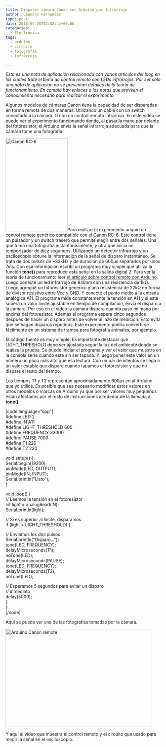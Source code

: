 ```yaml
---
title: Disparar cámara Canon con Arduino por Infrarrojo
author: Leandro Fernandez
type: post
date: 2016-05-28T02:02:44+00:00
categories:
  - Electrónica
tags:
  - arduino
  - circuito
  - fotografía
  - infrarrojo

---
```

_Esta es una nota de aplicación relacionada con varios artículos del blog en los cuales traté el tema de control remoto con LEDs infrarrojos. Por ser sólo una nota de aplicación no se presentan detalles de la teoría de funcionamiento. En cambio hay enlaces a las notas que proveen el conocimiento necesario para realizar el experimento._

Algunos modelos de cámaras Canon tiene la capacidad de ser disparadas en forma remota de dos maneras. Utilizando un cable con un switch conectado a la cámara. O con un control remoto infrarrojo. En este video se puede ver el experimento funcionando donde, al pasar la mano por delante del fotoresistor, el Arduino envía la señal infrarroja adecuada para que la cámara tome una fotografía.

<span class="embed-youtube" style="text-align:center; display: block;"></span>

<!--more-->

[<img loading="lazy" class="alignright size-medium wp-image-2456" src="http://blog.drk.com.ar/wp-content/uploads/2016/05/IMG_1170-200x300.jpg" alt="Canon RC-6" width="200" height="300" srcset="https://blog.drk.com.ar/wp-content/uploads/2016/05/IMG_1170-200x300.jpg 200w, https://blog.drk.com.ar/wp-content/uploads/2016/05/IMG_1170-768x1152.jpg 768w, https://blog.drk.com.ar/wp-content/uploads/2016/05/IMG_1170-683x1024.jpg 683w, https://blog.drk.com.ar/wp-content/uploads/2016/05/IMG_1170.jpg 800w" sizes="(max-width: 200px) 100vw, 200px" />][1]Para realizar el experimento adquirí un control remoto genérico compatible con el Canon RC-6. Este control tiene un pulsador y un switch trasero que permite elegir entre dos señales. Una que toma una fotografía instantáneamente, y otra que inicia un temporizador de diez segundos. Utilizando un detector infrarrojo y un osciloscopio obtuve la información de la señal de disparo instantáneo. Se trata de dos pulsos de ~33kHz y de duración de 600µs separados por unos 7ms. Con esa información escribí un programa muy simple que utiliza la función **tone()** para reproducir esta señal en la salida digital 2. Para ver la teoría de funcionamiento leer [el artículo sobre control remoto con Arduino][2]. Luego conecté un led infrarrojo de 940nm con una resistencia de 1kΩ. Luego agregué un fotoresistor genérico y una resistencia de 22kΩ en forma de divisor resistivo entre Vcc y GND. Y conecté el punto medio a la entrada analógica A11. El programa mide constantemente la tensión en A11 y si esta supera un valor límite ajustable en tiempo de compilación, envía el disparo a la cámara. Por eso en el video la cámara dispara cuando paso mi mano por encima del fotoresistor. Además el programa espera cinco segundos después de hacer un disparo antes de volver al lazo de medición. Esto evita que se hagan disparos repetidos. Este experimento podría convertirse fácilmente en un sistema de trampa para fotografía animales, por ejemplo.

El código fuente es muy simple. Es importante destacar que LIGHT_THRESHOLD debe ser ajustada según la luz del ambiente donde se realiza la prueba. Se puede iniciar el programa y ver el valor que muestra en la consola serie cuando está sin ser tapada. Y luego poner este valor en un número un poco más alto que esa lectura. Con un par de intentos se llega a un valor estable que dispare cuando tapamos el fotoresistor y que no dispare el resto del tiempo.

Los tiempos T1 y T2 representan aproximadamente 600µs en al Arduino que yo utilicé. Es posible que sea necesario modificar estos valores en otros modelos o marcas de Arduino ya que por ser valores muy pequeños están afectados por el resto de instrucciones alrededor de la llamada a **tone()**.

[code language=&#8221;cpp&#8221;]  
#define LED 2  
#define IN A11  
#define LIGHT_THRESHOLD 600  
#define FREQUENCY 33000  
#define PAUSE 7000  
#define T1 220  
#define T2 220

void setup() {  
Serial.begin(19200);  
pinMode(LED, OUTPUT);  
pinMode(IN, INPUT);  
Serial.println("Listo");  
}

void loop() {  
// Leemos la tensión en el fotoresistor  
int light = analogRead(IN);  
Serial.println(light);

// Si es superior al límite, disparamos  
if (light > LIGHT_THRESHOLD) {

// Enviamos los dos pulsos  
Serial.println("Disparo&#8230;");  
tone(LED, FREQUENCY);  
delayMicroseconds(T1);  
noTone(LED);  
delayMicroseconds(PAUSE);  
tone(LED, FREQUENCY);  
delayMicroseconds(T2);  
noTone(LED);

// Esperamos 5 segundos para evitar un disparo  
// inmediato  
delay(5000);  
}  
}  
[/code]

Aquí se puede ver una de las fotografías tomadas por la cámara.

[<img loading="lazy" class="alignnone size-large wp-image-2457" src="http://blog.drk.com.ar/wp-content/uploads/2016/05/IMG_1168-1024x683.jpg" alt="Arduino Canon remote" width="474" height="316" srcset="https://blog.drk.com.ar/wp-content/uploads/2016/05/IMG_1168-1024x683.jpg 1024w, https://blog.drk.com.ar/wp-content/uploads/2016/05/IMG_1168-300x200.jpg 300w, https://blog.drk.com.ar/wp-content/uploads/2016/05/IMG_1168-768x512.jpg 768w, https://blog.drk.com.ar/wp-content/uploads/2016/05/IMG_1168.jpg 1200w" sizes="(max-width: 474px) 100vw, 474px" />][3]

Y aquí el video que muestra el control remoto y el circuito que usado para medir la señal en el osciloscopio.

<span class="embed-youtube" style="text-align:center; display: block;"></span>

 [1]: http://blog.drk.com.ar/wp-content/uploads/2016/05/IMG_1170.jpg
 [2]: http://blog.drk.com.ar/2013/control-remoto-infrarrojo-con-arduino
 [3]: http://blog.drk.com.ar/wp-content/uploads/2016/05/IMG_1168.jpg